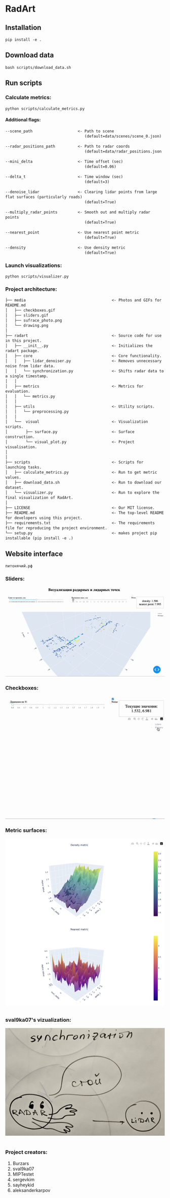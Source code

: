 # RadArt

## Installation

```
pip install -e .
```


## Download data
```
bash scripts/download_data.sh
```

## Run scripts

### Calculate metrics:
```
python scripts/calculate_metrics.py
```
#### Additional flags:
``` 
--scene_path                    <- Path to scene 
                                   (default=data/scenes/scene_0.json)
                 
--radar_positions_path          <- Path to radar coords 
                                   (default=data/radar_positions.json

--mini_delta                    <- Time offset (sec)
                                   (default=0.06)

--delta_t                       <- Time window (sec)
                                   (default=3)

--denoise_lidar                 <- Clearing lidar points from large flat surfaces (particularly roads)
                                   (default=True)

--multiply_radar_points         <- Smooth out and multiply radar points
                                   (default=True)
                                   
--nearest_point                 <- Use nearest point metric
                                   (default=True)
                                   
--density                       <- Use density metric
                                   (default=True)
```

### Launch visualizations:
```
python scripts/visualizer.py
```

### Project architecture:
```
├── media                                      <- Photos and GIFs for README.md                                  
│   ├── checkboxes.gif                            
│   ├── sliders.gif
│   ├── sufrace_photo.png
│   └── drawing.png
│                                    
├── radart                                     <- Source code for use in this project.
│   ├── __init__.py                            <- Initializes the radart package.
│   ├── core                                   <- Core functionality. 
│   │   ├── lidar_denoiser.py                  <- Removes unnecessary noise from lidar data.
│   │   └── synchronization.py                 <- Shifts radar data to a single timestamp.
│   │
│   ├── metrics                                <- Metrics for evaluation.
│   │   └── metrics.py 
│   │
│   ├── utils                                  <- Utility scripts.
│   │   └── preprocessing.py
│   │
│   └──  visual                                <- Visualization scripts.
│        ├── surface.py                        <- Surface construction.
│        └── visual_plot.py                    <- Project visualisation.
│      
│   
├── scripts                                    <- Scripts for launching tasks.
│   ├── calculate_metrics.py                   <- Run to get metric values.
│   ├── download_data.sh                       <- Run to download our dataset.
│   └── visualizer.py                          <- Run to explore the final visualization of RadArt.
│
├── LICENSE                                    <- Our MIT license.
├── README.md                                  <- The top-level README for developers using this project.
├── requirements.txt                           <- The requirements file for reproducing the project environment.
└── setup.py                                   <- makes project pip installable (pip install -e .)
```
## Website interface

```
питонячий.рф
```

### Sliders:
![What's wrong with your internet connection?!](./media/sliders.gif)
### Checkboxes:
![What's wrong with your internet connection?!](./media/checkboxes.gif)
### Metric surfaces:
![What's wrong with your internet connection?!](./media/surface_photo.png)
## 
### sval9ka07's vizualization:
![What's wrong with your internet connection?!](./media/drawing.png)
#
### Project creators:
1. Burzars<br />
2. sval9ka07<br />
3. MIPTestet<br />
4. sergevkim<br />
5. sayheykid<br />
6. aleksanderkarpov<br />

